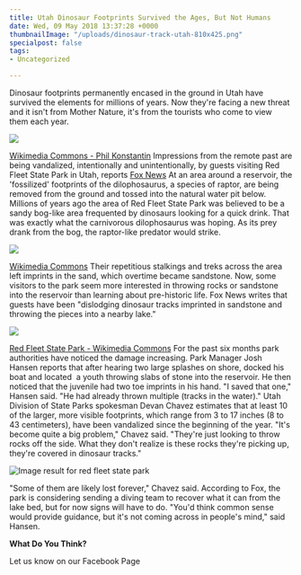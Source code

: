 ```yaml
---
title: Utah Dinosaur Footprints Survived the Ages, But Not Humans
date: Wed, 09 May 2018 13:37:28 +0000
thumbnailImage: "/uploads/dinosaur-track-utah-810x425.png"
specialpost: false
tags:
- Uncategorized

---
```

Dinosaur footprints permanently encased in the ground in Utah have survived the elements for millions of years. Now they're facing a new threat and it isn't from Mother Nature, it's from the tourists who come to view them each year. 

![](http://newsattorneys.staging.wpengine.com/wp-content/uploads/2018/05/red-fleet-track.jpg)

 [Wikimedia Commons - Phil Konstantin](https://commons.wikimedia.org/wiki/File:DilophosaurusByPhilKonstantin.jpg) Impressions from the remote past are being vandalized, intentionally and unintentionally, by guests visiting Red Fleet State Park in Utah, reports [Fox News](http://www.foxnews.com/science/2018/05/07/dinosaur-tracks-at-utah-park-dislodged-thrown-into-lake.html) At an area around a reservoir, the 'fossilized' footprints of the dilophosaurus, a species of raptor, are being removed from the ground and tossed into the natural water pit below. Millions of years ago the area of Red Fleet State Park was believed to be a sandy bog-like area frequented by dinosaurs looking for a quick drink. That was exactly what the carnivorous dilophosaurus was hoping. As its prey drank from the bog, the raptor-like predator would strike. 

![](http://newsattorneys.staging.wpengine.com/wp-content/uploads/2018/05/Red_Fleet_Dinosaur_Trackway-1024x681.jpg) 

[Wikimedia Commons](https://commons.wikimedia.org/wiki/File:Red_Fleet_Dinosaur_Trackway.jpg) Their repetitious stalkings and treks across the area left imprints in the sand, which overtime became sandstone. Now, some visitors to the park seem more interested in throwing rocks or sandstone into the reservoir than learning about pre-historic life. Fox News writes that guests have been "dislodging dinosaur tracks imprinted in sandstone and throwing the pieces into a nearby lake." 

![](http://newsattorneys.staging.wpengine.com/wp-content/uploads/2018/05/Red_Fleet_State_Park_in_winter-1024x362.jpg) 

[Red Fleet State Park - Wikimedia Commons](https://commons.wikimedia.org/wiki/File:Red_Fleet_State_Park_in_winter.jpg) For the past six months park authorities have noticed the damage increasing. Park Manager Josh Hansen reports that after hearing two large splashes on shore, docked his boat and located  a youth throwing slabs of stone into the reservoir. He then noticed that the juvenile had two toe imprints in his hand. "I saved that one," Hansen said. "He had already thrown multiple (tracks in the water)." Utah Division of State Parks spokesman Devan Chavez estimates that at least 10 of the larger, more visible footprints, which range from 3 to 17 inches (8 to 43 centimeters), have been vandalized since the beginning of the year. "It's become quite a big problem," Chavez said. "They're just looking to throw rocks off the side. What they don't realize is these rocks they're picking up, they're covered in dinosaur tracks." 

![Image result for red fleet state park](http://cdn.onlyinyourstate.com/wp-content/uploads/2015/07/RedFleet-700x933.jpg) 

"Some of them are likely lost forever," Chavez said. According to Fox, the park is considering sending a diving team to recover what it can from the lake bed, but for now signs will have to do. "You'd think common sense would provide guidance, but it's not coming across in people's mind," said Hansen.

**What Do You Think?** 

Let us know on our Facebook Page